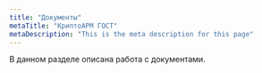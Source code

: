 ```yaml
---
title: "Документы"
metaTitle: "КриптоАРМ ГОСТ"
metaDescription: "This is the meta description for this page"
---
```


В данном разделе описана работа с документами.
